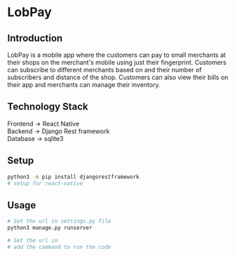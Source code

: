 # LobPay

## Introduction
LobPay is a mobile app where the customers can pay to small merchants at their shops on the merchant's mobile using just their fingerprint. Customers can subscribe to different merchants based on and their number of subscribers and distance of the shop. Customers can also view their bills on their app and merchants can manage their inventory.


## Technology Stack
Frontend -> React Native<br/>
Backend -> Django Rest framework<br/>
Database -> sqlite3

## Setup

```bash
python3 -m pip install djangorestframework
# setup for react-native
```

## Usage

```bash
# Set the url in settings.py file
python3 manage.py runserver

# Set the url in 
# add the command to run the code
```